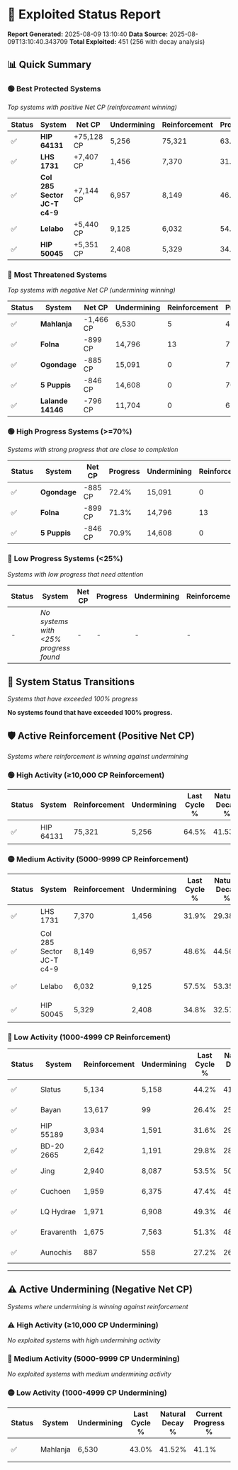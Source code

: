 # 🌟 Exploited Status Report

**Report Generated:** 2025-08-09 13:10:40
**Data Source:** 2025-08-09T13:10:40.343709
**Total Exploited:** 451 (256 with decay analysis)

## 📊 Quick Summary

### 🟢 **Best Protected Systems**
*Top systems with positive Net CP (reinforcement winning)*

| Status | System | Net CP | Undermining | Reinforcement | Progress |
|--------|--------|--------|-------------|---------------|----------|
| ✅ | **HIP 64131** | +75,128 CP | 5,256 | 75,321 | 63.0% |
| ✅ | **LHS 1731** | +7,407 CP | 1,456 | 7,370 | 31.5% |
| ✅ | **Col 285 Sector JC-T c4-9** | +7,144 CP | 6,957 | 8,149 | 46.6% |
| ✅ | **Lelabo** | +5,440 CP | 9,125 | 6,032 | 54.9% |
| ✅ | **HIP 50045** | +5,351 CP | 2,408 | 5,329 | 34.1% |

### 🔴 **Most Threatened Systems**
*Top systems with negative Net CP (undermining winning)*

| Status | System | Net CP | Undermining | Reinforcement | Progress |
|--------|--------|--------|-------------|---------------|----------|
| ✅ | **Mahlanja** | -1,466 CP | 6,530 | 5 | 41.1% |
| ✅ | **Folna** | -899 CP | 14,796 | 13 | 71.3% |
| ✅ | **Ogondage** | -885 CP | 15,091 | 0 | 72.4% |
| ✅ | **5 Puppis** | -846 CP | 14,608 | 0 | 70.9% |
| ✅ | **Lalande 14146** | -796 CP | 11,704 | 0 | 61.2% |

### 🟢 **High Progress Systems (>=70%)**
*Systems with strong progress that are close to completion*

| Status | System | Net CP | Progress | Undermining | Reinforcement |
|--------|--------|--------|----------|-------------|---------------|
| ✅ | **Ogondage** | -885 CP | 72.4% | 15,091 | 0 |
| ✅ | **Folna** | -899 CP | 71.3% | 14,796 | 13 |
| ✅ | **5 Puppis** | -846 CP | 70.9% | 14,608 | 0 |

### 🔴 **Low Progress Systems (<25%)**
*Systems with low progress that need attention*

| Status | System | Net CP | Progress | Undermining | Reinforcement |
|--------|--------|--------|----------|-------------|---------------|
| - | *No systems with <25% progress found* | - | - | - | - |
## 🔄 System Status Transitions
*Systems that have exceeded 100% progress*

**No systems found that have exceeded 100% progress.**

## 🛡️ Active Reinforcement (Positive Net CP)
*Systems where reinforcement is winning against undermining*

### 🟢 High Activity (≥10,000 CP Reinforcement)

| Status | System | Reinforcement | Undermining | Last Cycle % | Natural Decay % | Current Progress % | Current CP | Net CP | Activity |
|--------|--------|---------------|-------------|--------------|-----------------|-------------------|------------|--------|----------|
| ✅ | HIP 64131 | 75,321 | 5,256 | 64.5% | 41.53% | 63.0% | 220,500 | +75,128 | 🟢 High Reinforcement |

### 🟡 Medium Activity (5000-9999 CP Reinforcement)

| Status | System | Reinforcement | Undermining | Last Cycle % | Natural Decay % | Current Progress % | Current CP | Net CP | Activity |
|--------|--------|---------------|-------------|--------------|-----------------|-------------------|------------|--------|----------|
| ✅ | LHS 1731 | 7,370 | 1,456 | 31.9% | 29.38% | 31.5% | 110,250 | +7,407 | 🟡 Medium Reinforcement |
| ✅ | Col 285 Sector JC-T c4-9 | 8,149 | 6,957 | 48.6% | 44.56% | 46.6% | 163,100 | +7,144 | 🟡 Medium Reinforcement |
| ✅ | Lelabo | 6,032 | 9,125 | 57.5% | 53.35% | 54.9% | 192,149 | +5,440 | 🟡 Medium Reinforcement |
| ✅ | HIP 50045 | 5,329 | 2,408 | 34.8% | 32.57% | 34.1% | 119,350 | +5,351 | 🟡 Medium Reinforcement |

### 🔴 Low Activity (1000-4999 CP Reinforcement)

| Status | System | Reinforcement | Undermining | Last Cycle % | Natural Decay % | Current Progress % | Current CP | Net CP | Activity |
|--------|--------|---------------|-------------|--------------|-----------------|-------------------|------------|--------|----------|
| ✅ | Slatus | 5,134 | 5,158 | 44.2% | 41.28% | 42.7% | 149,450 | +4,965 | 🔵 Low Reinforcement |
| ✅ | Bayan | 13,617 | 99 | 26.4% | 25.00% | 26.4% | 92,400 | +4,900 | 🔵 Low Reinforcement |
| ✅ | HIP 55189 | 3,934 | 1,591 | 31.6% | 29.96% | 31.1% | 108,850 | +4,005 | 🔵 Low Reinforcement |
| ✅ | BD-20 2665 | 2,642 | 1,191 | 29.8% | 28.71% | 29.5% | 103,250 | +2,748 | 🔵 Low Reinforcement |
| ✅ | Jing | 2,940 | 8,087 | 53.5% | 50.47% | 51.2% | 179,200 | +2,543 | 🔵 Low Reinforcement |
| ✅ | Cuchoen | 1,959 | 6,375 | 47.4% | 45.11% | 45.6% | 159,600 | +1,699 | 🔵 Low Reinforcement |
| ✅ | LQ Hydrae | 1,971 | 6,908 | 49.3% | 46.82% | 47.3% | 165,550 | +1,679 | 🔵 Low Reinforcement |
| ✅ | Eravarenth | 1,675 | 7,563 | 51.3% | 48.73% | 49.1% | 171,850 | +1,290 | 🔵 Low Reinforcement |
| ✅ | Aunochis | 887 | 558 | 27.2% | 26.70% | 27.0% | 94,500 | +1,035 | 🔵 Low Reinforcement |


---

## ⚠️ Active Undermining (Negative Net CP)
*Systems where undermining is winning against reinforcement*

### ⚠️ High Activity (≥10,000 CP Undermining)

*No exploited systems with high undermining activity*

### 🔶 Medium Activity (5000-9999 CP Undermining)

*No exploited systems with medium undermining activity*

### 🟡 Low Activity (1000-4999 CP Undermining)

| Status | System | Undermining | Last Cycle % | Natural Decay % | Current Progress % | Reinforcement | Current CP | Net CP | Activity |
|--------|--------|-------------|--------------|-----------------|-------------------|---------------|------------|--------|----------|
| ✅ | Mahlanja | 6,530 | 43.0% | 41.52% | 41.1% | 5 | 143,850 | -1,466 | 🟡 Low Undermining |
